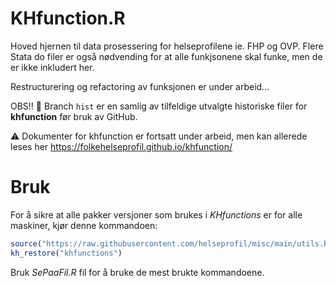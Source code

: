 # KHfunction.R
Hoved hjernen til data prosessering for helseprofilene ie. FHP og OVP. Flere Stata do filer er også nødvending for at alle funkjsonene skal funke, men de er ikke inkludert her.

Restructurering og refactoring av funksjonen er under arbeid...

OBS!! :memo: Branch `hist` er en samlig av tilfeldige utvalgte historiske filer for **khfunction** før bruk av GitHub.

:warning: Dokumenter for khfunction er fortsatt under arbeid, men kan allerede leses her
https://folkehelseprofil.github.io/khfunction/ 

# Bruk

For å sikre at alle pakker versjoner som brukes i *KHfunctions* er for alle maskiner, kjør denne kommandoen:

```r
source("https://raw.githubusercontent.com/helseprofil/misc/main/utils.R")
kh_restore("khfunctions")
```

Bruk *SePaaFil.R* fil for å bruke de mest brukte kommandoene. 
